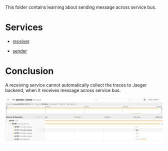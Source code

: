 This folder contains learning about sending message across service bus.

# Services

- [receiver](receiver/Readme.md)

- [sender](sender/Readme.md)

# Conclusion 

A receiving service cannot automatically collect the traces to Jaeger backend, when it receives message across service bus.

![Only sender service showed up](./images/Screen%20Shot%202022-06-29%20at%204.58.29%20PM.png)
